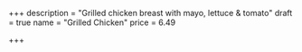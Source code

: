 +++
description = "Grilled chicken breast with mayo, lettuce & tomato"
draft = true
name = "Grilled Chicken"
price = 6.49

+++
